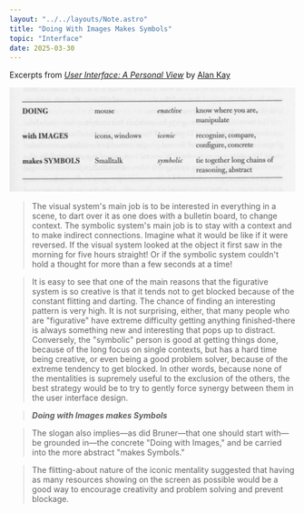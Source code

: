 ```yaml
---
layout: "../../layouts/Note.astro"
title: "Doing With Images Makes Symbols"
topic: "Interface"
date: 2025-03-30
---
```


Excerpts from [_User Interface: A Personal View_](https://tinlizzie.org/VPRIPapers/hc_user_interface.pdf) by [Alan Kay](https://en.wikipedia.org/wiki/Alan_Kay)

![Doing with images makes symbols table](../../images/doing-images-symbols.png)

> The visual system's main job is to be interested in everything in a scene, to dart over it as one does with a bulletin board, to change context. The symbolic system's main job is to stay with a context and to make indirect connections. Imagine what it would be like if it were reversed. If the visual system looked at the object it first saw in the morning for five hours straight! Or if the symbolic system couldn't hold a thought for more than a few seconds at a time!

> It is easy to see that one of the main reasons that the figurative system is so creative is that it tends not to get blocked because of the constant flitting and darting. The chance of finding an interesting pattern is very high. It is not surprising, either, that many people who are "figurative" have extreme difficulty getting anything finished-there is always something new and interesting that pops up to distract. Conversely, the "symbolic" person is good at getting things done, because of the long focus on single contexts, but has a hard time being creative, or even being a good problem solver, because of the extreme tendency to get blocked. In other words, because none of the mentalities is supremely useful to the exclusion of the others, the best strategy would be to try to gently force synergy between them in the user interface design.

> **_Doing with Images makes Symbols_**

> The slogan also implies—as did Bruner—that one should start with—be grounded in—the concrete "Doing with Images," and be carried into the more abstract "makes Symbols."

> The flitting-about nature of the iconic mentality suggested that having as many resources showing on the screen as possible would be a good way to encourage creativity and problem solving and prevent blockage.
